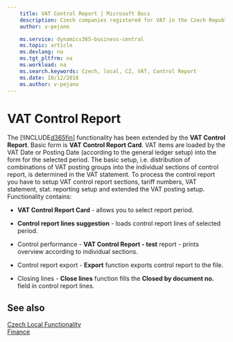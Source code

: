 ```yaml
---
    title: VAT Control Report | Microsoft Docs
    description: Czech companies registered for VAT in the Czech Republic (with assigned CZ VAT ID number) have the obligation to submit the VAT Control Report.
    author: v-pejano

    ms.service: dynamics365-business-central
    ms.topic: article
    ms.devlang: na
    ms.tgt_pltfrm: na
    ms.workload: na
    ms.search.keywords: Czech, local, CZ, VAT, Control Report
    ms.date: 10/12/2018
    ms.author: v-pejano
---
```


# VAT Control Report

The [!INCLUDE[d365fin](../../includes/d365fin_md.md)] functionality has been extended by the **VAT Control Report**. Basic form is **VAT Control Report Card**. VAT items are loaded by the VAT Date or Posting Date (according to the general ledger setup) into the form for the selected period. The basic setup, i.e. distribution of combinations of VAT posting groups into the individual sections of control report, is determined in the VAT statement. To process the control report you have to setup VAT control report sections, tariff numbers, VAT statement, stat. reporting setup and extended the VAT posting setup. Functionality contains:

*   **VAT Control Report Card** - allows you to select report period.

*   **Control report lines suggestion** - loads control report lines of selected period.

*   Control performance - **VAT Control Report - test** report - prints overview according to individual sections.

*   Control report export - **Export** function exports control report to the file.

*   Closing lines - **Close lines** function fills the **Closed by document no.** field in control report lines.

## See also
[Czech Local Functionality](czech-local-functionality.md)  
[Finance](finance.md)  
